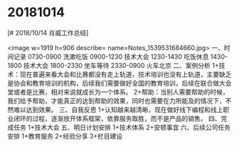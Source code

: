 # 20181014

[# 2018/10/14 肖威工作总结]

<image w=1919 h=906 describe= name=Notes_1539531684660.jpg>
一、时间记录
0730-0900 洗漱吃饭
0900-1230 技术大会
1230-1430 吃饭休息
1430-1800 技术大会
1800-2330 坐车等待
2330-0900 火车北京
二、案例分析
1+技术：现在普遍来看大会和比赛都没有走上轨道，技术培训也没有上轨道，主要缺乏是协会和教育培训的机构，后续我们需要做好全国的教育培训，后续在联合做大会堂或者是比赛，相对来说就成长为一个体系。
2+帮助：当别人需要帮助的时候，我们给予帮助，才能真正的达到帮助的效果，同时也需要在力所能及的情况下，不然难以达到效果。
三、自我反思
1+认知越来越清晰，现在做好线下编程和线上职业闭环的过程，逐渐放开体系框架，依靠服务取胜，而不是产品的销售。
四、完成任务
1+技术大会
五、明日计划安排
1+技术体系
2+安顿事宜
六、后续公司任务安排
1+教育服务 2+经验分享 3+栏目建设
